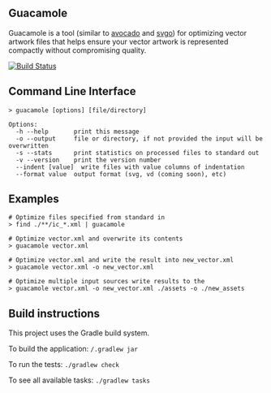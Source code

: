 ## Guacamole

Guacamole is a tool (similar to [avocado](https://github.com/alexjlockwood/avocado) and [svgo](https://github.com/svg/svgo)) for optimizing vector artwork files that helps ensure your vector artwork is represented compactly without compromising quality.

[![Build Status](https://github.com/jzbrooks/guacamole/workflows/build/badge.svg)](https://github.com/jzbrooks/guacamole/actions?workflow=build)

## Command Line Interface

```
> guacamole [options] [file/directory]

Options:
  -h --help       print this message
  -o --output     file or directory, if not provided the input will be overwritten
  -s --stats      print statistics on processed files to standard out
  -v --version    print the version number
  --indent [value]  write files with value columns of indentation
  --format value  output format (svg, vd (coming soon), etc)  
```

## Examples

```
# Optimize files specified from standard in
> find ./**/ic_*.xml | guacamole

# Optimize vector.xml and overwrite its contents
> guacamole vector.xml

# Optimize vector.xml and write the result into new_vector.xml
> guacamole vector.xml -o new_vector.xml

# Optimize multiple input sources write results to the
> guacamole vector.xml -o new_vector.xml ./assets -o ./new_assets
```

## Build instructions

This project uses the Gradle build system.

To build the application: `/.gradlew jar`

To run the tests: `./gradlew check`

To see all available tasks: `./gradlew tasks`
